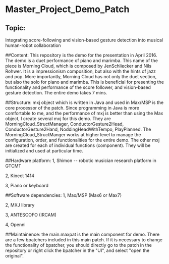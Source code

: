 # Master_Project_Demo_Patch

## Topic: 
Integrating score-following and vision-based gesture detection into musical human-robot collaboration

##Content: 
This repository is the demo for the presentation in April 2016. The demo is a duet performance of piano and marimba. This name of the piece is Morning Cloud, which is composed by JenSchliecker and Nils Rohwer. It is a impressionism composition, but also with the hints of jazz and pop. More importantly, Morning Cloud has not only the duet section, but also the solo for piano and marimba. This is beneficial for presenting the functionality and performance of the score follower, and vision-based gesture detection. The entire demo takes 7 mins.

##Structure: 
mxj object which is written in Java and used in Max/MSP is the core processor of the patch. Since programming in Java is more comfortable to me, and the performance of mxj is better than using the Max object, I create several mxj for this demo. They are MorningCloud_StructManager, ConductorGesture2Head, ConductorGesture2Hand, NoddingHeadWithTempo, PlayPlanned. The MorningCloud_StructManger works at higher level to manage the configuration, order, and functionalities for the entire demo. The other mxj are created for each of individual functions (component). They will be initialized and used at particular time.

##Hardware platform:
1, Shimon -- robotic musician research platform in GTCMT

2, Kinect 1414

3, Piano or keyboard

##Software dependencies:
1, Max/MSP (Max6 or Max7)

2, MXJ library

3, ANTESCOFO (IRCAM)

4, Openni

##Maintainence:
the main.maxpat is the main component for demo. There are a few bpatchers included in this main patch. If it is necessary to change the functionality of bpatcher, you should directly go to the patch in the repository or right click the bpatcher in the "UI", and select "open the original". 

